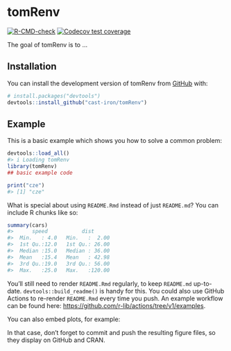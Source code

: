 
<!-- README.md is generated from README.Rmd. Please edit that file -->

# tomRenv

<!-- badges: start -->

[![R-CMD-check](https://github.com/cast-iron/tomRenv/workflows/R-CMD-check/badge.svg)](https://github.com/cast-iron/tomRenv/actions)
[![Codecov test
coverage](https://codecov.io/gh/cast-iron/tomRenv/branch/main/graph/badge.svg)](https://app.codecov.io/gh/cast-iron/tomRenv?branch=main)
<!-- badges: end -->

The goal of tomRenv is to …

## Installation

You can install the development version of tomRenv from
[GitHub](https://github.com/) with:

``` r
# install.packages("devtools")
devtools::install_github("cast-iron/tomRenv")
```

## Example

This is a basic example which shows you how to solve a common problem:

``` r
devtools::load_all()
#> i Loading tomRenv
library(tomRenv)
## basic example code
```

``` r
print("cze")
#> [1] "cze"
```

What is special about using `README.Rmd` instead of just `README.md`?
You can include R chunks like so:

``` r
summary(cars)
#>      speed           dist       
#>  Min.   : 4.0   Min.   :  2.00  
#>  1st Qu.:12.0   1st Qu.: 26.00  
#>  Median :15.0   Median : 36.00  
#>  Mean   :15.4   Mean   : 42.98  
#>  3rd Qu.:19.0   3rd Qu.: 56.00  
#>  Max.   :25.0   Max.   :120.00
```

You’ll still need to render `README.Rmd` regularly, to keep `README.md`
up-to-date. `devtools::build_readme()` is handy for this. You could also
use GitHub Actions to re-render `README.Rmd` every time you push. An
example workflow can be found here:
<https://github.com/r-lib/actions/tree/v1/examples>.

You can also embed plots, for example:

In that case, don’t forget to commit and push the resulting figure
files, so they display on GitHub and CRAN.
